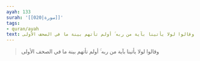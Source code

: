```yaml
---
ayah: 133
surah: '[[020|سورة]]'
tags:
- quran/ayah
text: وقالوا لولا يأتينا بآية من ربه ۚ أولم تأتهم بينة ما في الصحف الأولى
---
```

> وقالوا لولا يأتينا بآية من ربه ۚ أولم تأتهم بينة ما في الصحف الأولى
